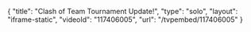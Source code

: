 {
    "title": "Clash of Team Tournament Update!",
    "type": "solo",
    "layout": "iframe-static",
    "videoId": "117406005",
    "url": "\/tvpembed\/117406005"
}